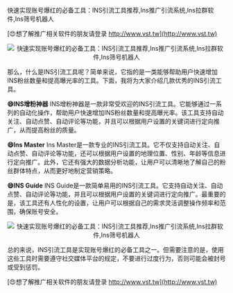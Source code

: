 快速实现账号爆红的必备工具：INS引流工具推荐,Ins推广引流系统,Ins拉群软件,Ins筛号机器人

[😍想了解推广相关软件的朋友请登录 http://www.vst.tw](http://www.vst.tw)

 <center><img src="https://vst.tw/MP4/tuiguang/png/4.png" alt="快速实现账号爆红的必备工具：INS引流工具推荐,Ins推广引流系统,Ins拉群软件,Ins筛号机器人"></center>

那么，什么是INS引流工具呢？简单来说，它指的是一类能够帮助用户快速增加INS粉丝数量和提高曝光率的工具。下面，我将为大家介绍几款优秀的INS引流工具。

**😄INS增粉神器**
INS增粉神器是一款非常受欢迎的INS引流工具。它能够通过一系列的自动化操作，帮助用户快速增加INS粉丝数量和提高曝光率。该工具支持自动关注、自动点赞、自动评论等功能，并且可以根据用户设置的关键词进行定向推广，从而提高粉丝的质量。

**😄Ins Master**
Ins Master是一款专业的INS引流工具。它不仅支持自动关注、自动点赞、自动评论等功能，还可以根据用户设置的地理位置、性别、年龄等信息进行定向推广。此外，它还有强大的数据分析功能，让用户可以清晰地了解自己的粉丝群体特点，从而更好地制定营销策略。

**😄INS Guide**
INS Guide是一款简单易用的INS引流工具。它支持自动关注、自动点赞、自动评论等功能，并且可以根据用户设置的关键词进行定向推广。最重要的是，该工具还有人性化的设置，让用户可以根据自己的需求灵活调整操作频率和范围，确保账号安全。

 <center><img src="https://vst.tw/MP4/tuiguang/png/1.png" alt="快速实现账号爆红的必备工具：INS引流工具推荐,Ins推广引流系统,Ins拉群软件,Ins筛号机器人"></center>

总的来说，INS引流工具是实现账号爆红的必备工具之一。但需要注意的是，使用这些工具时需要遵守社交媒体平台的规定，不要进行过度行为，否则可能会被封号或受到惩罚。

[😍想了解推广相关软件的朋友请登录 http://www.vst.tw](http://www.vst.tw)



